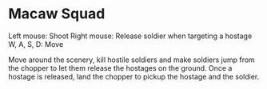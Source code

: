 # Macaw Squad

Left mouse: Shoot
Right mouse: Release soldier when targeting a hostage
W, A, S, D: Move

Move around the scenery, kill hostile soldiers and make soldiers jump from the 
chopper to let them release the hostages on the ground. Once a hostage is released, 
land the chopper to pickup the hostage and the soldier.

